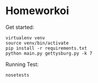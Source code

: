 # Homeworkoi

Get started:

    virtualenv venv
    source venv/bin/activate
    pip install -r requirements.txt
    python main.py gettysburg.py -k 7

Running Test:

    nosetests
